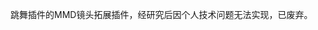 <!--
 * @Author: 我是派蒙啊
 * @Last Modified by: 我是派蒙啊
 * @Create Date: 2024-01-25 14:32:43
 * @Last Modified time: 2024-01-25 14:34:48
 * @Github: https://github.com/Paimon-Kawaii
-->
跳舞插件的MMD镜头拓展插件，经研究后因个人技术问题无法实现，已废弃。